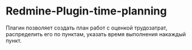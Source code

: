 # Redmine-Plugin-time-planning
Плагин позволяет создать план работ с оценкой трудозатрат, распределить его по пунктам, указать время выполнения накаждый пункт.
